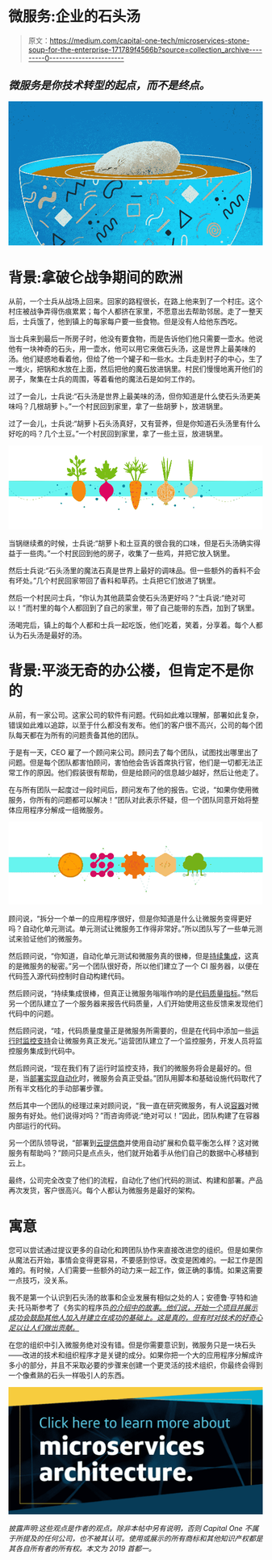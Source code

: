 # 微服务:企业的石头汤

> 原文：<https://medium.com/capital-one-tech/microservices-stone-soup-for-the-enterprise-171789f4566b?source=collection_archive---------0----------------------->

## ***微服务是你技术转型的起点，而不是终点。***

![](img/489032758797054650dc637c311f82b6.png)

# 背景:拿破仑战争期间的欧洲

从前，一个士兵从战场上回来。回家的路程很长，在路上他来到了一个村庄。这个村庄被战争弄得伤痕累累；每个人都挤在家里，不愿意出去帮助邻居。走了一整天后，士兵饿了，他到镇上的每家每户要一些食物。但是没有人给他东西吃。

当士兵来到最后一所房子时，他没有要食物，而是告诉他们他只需要一壶水。他说他有一块神奇的石头，用一壶水，他可以用它来做石头汤，这是世界上最美味的汤。他们疑惑地看着他，但给了他一个罐子和一些水。士兵走到村子的中心，生了一堆火，把锅和水放在上面，然后把他的魔石放进锅里。村民们慢慢地离开他们的房子，聚集在士兵的周围，等着看他的魔法石是如何工作的。

过了一会儿，士兵说:“石头汤是世界上最美味的汤，但你知道是什么使石头汤更美味吗？几根胡萝卜。”一个村民回到家里，拿了一些胡萝卜，放进锅里。

过了一会儿，士兵说:“胡萝卜石头汤真好，又有营养，但是你知道石头汤里有什么好吃的吗？几个土豆。”一个村民回到家里，拿了一些土豆，放进锅里。

![](img/28db5959a2a0740a4ffa9b00a5aa793b.png)

当锅继续煮的时候，士兵说:“胡萝卜和土豆真的很合我的口味，但是石头汤确实得益于一些肉。”一个村民回到他的房子，收集了一些鸡，并把它放入锅里。

然后士兵说:“石头汤里的魔法石真是世界上最好的调味品。但一些额外的香料不会有坏处。”几个村民回家带回了香料和草药。士兵把它们放进了锅里。

然后一个村民问士兵，“你认为其他蔬菜会使石头汤更好吗？”士兵说:“绝对可以！”而村里的每个人都回到了自己的家里，带了自己能带的东西，加到了锅里。

汤喝完后，镇上的每个人都和士兵一起吃饭，他们吃着，笑着，分享着。每个人都认为石头汤是最好的汤。

# 背景:平淡无奇的办公楼，但肯定不是你的

从前，有一家公司。这家公司的软件有问题。代码如此难以理解，部署如此复杂，错误如此难以追踪，以至于什么都没有发布。他们的客户很不高兴，公司的每个团队每天都在为所有的问题责备其他的团队。

于是有一天，CEO 雇了一个顾问来公司。顾问去了每个团队，试图找出哪里出了问题。但是每个团队都害怕顾问，害怕他会告诉首席执行官，他们是一切都无法正常工作的原因。他们假装很有帮助，但是给顾问的信息越少越好，然后让他走了。

在与所有团队一起度过一段时间后，顾问发布了他的报告。它说，“如果你使用微服务，你所有的问题都可以解决！”团队对此表示怀疑，但一个团队同意开始将整体应用程序分解成一组微服务。

![](img/0717de125df7a518c691b59e787b559c.png)

顾问说，“拆分一个单一的应用程序很好，但是你知道是什么让微服务变得更好吗？自动化单元测试。单元测试让微服务工作得非常好。”所以团队写了一些单元测试来验证他们的微服务。

然后顾问说，“你知道，自动化单元测试和微服务真的很棒，但是[持续集成](https://www.capitalone.com/tech/software-engineering/realigning-devops-practices-to-support-microservices/)，这真的是微服务的秘密。”另一个团队很好奇，所以他们建立了一个 CI 服务器，以便在代码签入源代码控制时自动构建代码。

然后顾问说，“持续集成很棒，但真正让微服务嗡嗡作响的是[代码质量指标](/capital-one-tech/improve-java-code-with-unit-tests-and-jacoco-b342643736ed)。”然后另一个团队建立了一个服务器来报告代码质量，人们开始使用这些反馈来发现他们代码中的问题。

然后顾问说，“哇，代码质量度量正是微服务所需要的，但是在代码中添加一些[运行时监控支持](/capital-one-tech/code-walked-out-of-a-spaghetti-bar-2dcc1750789a)会让微服务真正发光。”运营团队建立了一个监控服务，开发人员将监控服务集成到代码中。

然后顾问说，“现在我们有了运行时监控支持，我们的微服务将会是最好的。但是，当[部署实现自动化](/capital-one-tech/factory-for-factories-79ef77704d26)时，微服务会真正受益。”团队用脚本和基础设施代码取代了所有半文档化的手动部署步骤。

然后其中一个团队的经理过来对顾问说，“我一直在研究微服务，有人说[容器](/capital-one-tech/lets-talk-containers-1697851b9ed6)对微服务有好处。他们说得对吗？”而咨询师说:“绝对可以！”因此，团队构建了在容器内部运行的代码。

另一个团队领导说，“部署到[云提供商](https://aws.amazon.com/campaigns/cloud-transformation/capital-one/)并使用自动扩展和负载平衡怎么样？这对微服务有帮助吗？”顾问只是点点头，他们就开始着手从他们自己的数据中心移植到云上。

最终，公司完全改变了他们的流程，自动化了他们代码的测试、构建和部署。产品再次发货，客户很高兴。每个人都认为微服务是最好的架构。

# 寓意

您可以尝试通过提议更多的自动化和跨团队协作来直接改进您的组织。但是如果你从魔法石开始，事情会变得更容易，不要感到惊讶。改变是困难的。一起工作是困难的。有时候，人们需要一些额外的动力来一起工作，做正确的事情。如果这需要一点技巧，没关系。

我不是第一个认识到石头汤的故事和企业发展有相似之处的人；安德鲁·亨特和迪夫·托马斯参考了《务实的程序员[*的介绍中的故事。他们说，开始一个项目并展示成功会鼓励其他人加入并建立在成功的基础上。这是真的，但有时对技术的好奇心足以让人们做出贡献。*](https://www.amazon.com/Pragmatic-Programmer-Journeyman-Master/dp/020161622X)

在您的组织中引入微服务绝对没有错。但是你需要意识到，微服务只是一块石头——改进的技术和组织程序才是关键的成分。如果你把一个大的应用程序分解成许多小的部分，并且不采取必要的步骤来创建一个更灵活的技术组织，你最终会得到一个像煮熟的石头一样吸引人的东西。

[![](img/a9f346eff65776bdedf685617e2c446d.png)](https://medium.com/capital-one-tech/microservices/home)

*披露声明:这些观点是作者的观点。除非本帖中另有说明，否则 Capital One 不属于所提及的任何公司，也不被其认可。使用或展示的所有商标和其他知识产权都是其各自所有者的所有权。本文为 2019 首都一。*